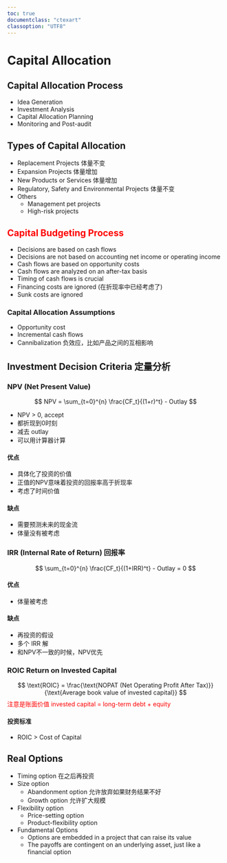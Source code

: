 ```yaml
---
toc: true
documentclass: "ctexart"
classoption: "UTF8"
---
```

# Capital Allocation
## Capital Allocation Process
- Idea Generation
- Investment Analysis
- Capital Allocation Planning
- Monitoring and Post-audit
## Types of Capital Allocation
- Replacement Projects 体量不变
- Expansion Projects 体量增加
- New Products or Services 体量增加
- Regulatory, Safety and Environmental Projects 体量不变
- Others
  - Management pet projects
  - High-risk projects
<!-- red color -->
## <span style="color:red"> Capital Budgeting Process</span>
- Decisions are based on cash flows
- Decisions are not based on accounting net income or operating income
- Cash flows are based on opportunity costs
- Cash flows are analyzed on an after-tax basis
- Timing of cash flows is crucial
- Financing costs are ignored (在折现率中已经考虑了)
- Sunk costs are ignored
### Capital Allocation Assumptions
- Opportunity cost
- Incremental cash flows
- Cannibalization 负效应，比如产品之间的互相影响
## Investment Decision Criteria 定量分析
### NPV (Net Present Value)
$$
NPV = \sum_{t=0}^{n} \frac{CF_t}{(1+r)^t} - Outlay
$$
- NPV > 0, accept
- 都折现到$0$时刻
- 减去 outlay
- 可以用计算器计算
#### 优点
- 具体化了投资的价值
- 正值的NPV意味着投资的回报率高于折现率
- 考虑了时间价值
#### 缺点
- 需要预测未来的现金流
- 体量没有被考虑
### IRR (Internal Rate of Return) 回报率
$$
\sum_{t=0}^{n} \frac{CF_t}{(1+IRR)^t} - Outlay = 0
$$
#### 优点
- 体量被考虑
#### 缺点
- 再投资的假设
- 多个 IRR 解
- 和NPV不一致的时候，NPV优先
### ROIC Return on Invested Capital
$$
\text{ROIC} = \frac{\text{NOPAT (Net Operating Profit After Tax)}}{\text{Average book value of invested capital}}
$$
<span style="color:red">注意是账面价值</span>
<span style="color:red">invested capital = long-term debt + equity</span>
#### 投资标准
- ROIC > Cost of Capital
## Real Options
- Timing option 在之后再投资
- Size option
  - Abandonment option 允许放弃如果财务结果不好
  - Growth option 允许扩大规模
- Flexibility option
  - Price-setting option
  - Product-flexibility option
- Fundamental Options
  - Options are embedded in a project that can raise its value
  - The payoffs are contingent on an underlying asset, just like a financial option

